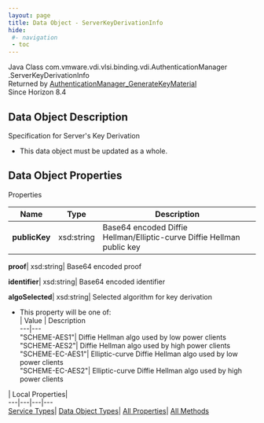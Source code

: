 ```yaml
---
layout: page
title: Data Object - ServerKeyDerivationInfo
hide:
 #- navigation
 - toc
---
```






Java Class
    com.vmware.vdi.vlsi.binding.vdi.AuthenticationManager  .ServerKeyDerivationInfo  
Returned by
     [AuthenticationManager_GenerateKeyMaterial](vdi.AuthenticationManager.md#generateKeyMaterial)  
Since 
    Horizon 8.4

## Data Object Description 

Specification for Server's Key Derivation 

  * This data object must be updated as a whole.



## Data Object Properties

Properties

Name |  Type |  Description   
---|---|---  
**publicKey**|  xsd:string|  Base64 encoded Diffie Hellman/Elliptic-curve Diffie Hellman public key   
  
**proof**|  xsd:string|  Base64 encoded proof   
  
**identifier**|  xsd:string|  Base64 encoded identifier   
  
**algoSelected**|  xsd:string|  Selected algorithm for key derivation   


  * This property will be one of:  
|  Value |  Description   
---|---  
"SCHEME-AES1"| Diffie Hellman algo used by low power clients  
"SCHEME-AES2"| Diffie Hellman algo used by high power clients  
"SCHEME-EC-AES1"| Elliptic-curve Diffie Hellman algo used by low power clients  
"SCHEME-EC-AES2"| Elliptic-curve Diffie Hellman algo used by high power clients  

  
  
  
 | Local Properties|   
---|---|---|---  
[Service Types](index-mo_types.md)| [Data Object Types](index-do_types.md)| [All Properties](index-properties.md)| [All Methods](index-methods.md)  
  
  

